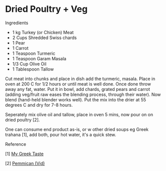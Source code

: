 # Dried Poultry + Veg

Ingredients

* 1 kg Turkey (or Chicken) Meat
* 2 Cups Shredded Swiss chards
* 1 Pear
* 1 Carrot
* 1 Teaspoon Turmeric
* 1 Teaspoon Garam Masala
* 1/3 Cup Olive Oil
* 1 Tablespoon Tallow

Cut meat into chunks and place in dish add the turmeric, masala. Place
in oven at 200 C for 1/2 hours or until meat is well done. Once done
throw away any fat, water. Put it in bowl, add chards, grated pears
and carrot (adding veg/fruit raw eases the blending process, through
their water). Now blend (hand-held blender works well). Put the mix
into the drier at 55 degrees C and dry for 7-8 hours.

Seperately mix olive oil and tallow, place in oven 5 mins, now pour on
on dried poultry [2].

One can consume end product as-is, or w other dried soups eg Greek
trahana [1], add both, pour hot water, it's a quick stew.

Reference

[1] [My Greek Taste](https://www.mygreektaste.com/product/greek-vegetables-trahana-dardouma/)

[2] [Pemmican (Vid)](https://youtu.be/MElMJsIP1Y0?t=404)

